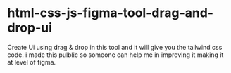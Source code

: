 # html-css-js-figma-tool-drag-and-drop-ui
Create Ui using drag &amp; drop in this tool and it will give you the tailwind css code. i made this pulblic so someone can help me in improving it making it at level of figma.
